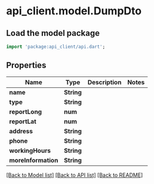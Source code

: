 # api_client.model.DumpDto

## Load the model package
```dart
import 'package:api_client/api.dart';
```

## Properties
Name | Type | Description | Notes
------------ | ------------- | ------------- | -------------
**name** | **String** |  | 
**type** | **String** |  | 
**reportLong** | **num** |  | 
**reportLat** | **num** |  | 
**address** | **String** |  | 
**phone** | **String** |  | 
**workingHours** | **String** |  | 
**moreInformation** | **String** |  | 

[[Back to Model list]](../README.md#documentation-for-models) [[Back to API list]](../README.md#documentation-for-api-endpoints) [[Back to README]](../README.md)


